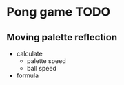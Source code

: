 # Pong game TODO

## Moving palette reflection

- calculate
  - palette speed
  - ball speed
- formula
